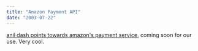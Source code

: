 ```yaml
---
title: "Amazon Payment API"
date: "2003-07-22"
---
```


[anil dash points towards amazon's payment service](http://www.dashes.com/anil/index.php?archives/006765.php "anil dash - archives"), coming soon for our use. Very cool.
